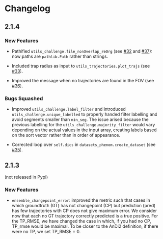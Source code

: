 # Changelog

## 2.1.4

### New Features
- Pathified `utils_challenge.file_nonOverlap_reOrg` (see [#32](https://github.com/AnDiChallenge/andi_datasets/pull/32) and [#37](https://github.com/AnDiChallenge/andi_datasets/pull/37)): now paths are `pathlib.Path` rather than strings.

- Included trap radius as input to `utils_trajectories.plot_trajs` (see [#33](https://github.com/AnDiChallenge/andi_datasets/pull/33)).

- Improved the message when no trajectories are found in the FOV (see [#36](https://github.com/AnDiChallenge/andi_datasets/pull/36)).

### Bugs Squashed

- Improved `utils_challenge.label_filter` and introduced `utils_challenge.unique_labelled` to properly handed filter labelling and avoid segments smaller than `min_seg`. The issue arised because the previous labelling for the `utils_challenge.majority_filter` would vary depending on the actual values in the input array, creating labels based on the sort vector rather than in order of appearance.

- Corrected loop over `self.dics` in `datasets_phenom.create_dataset` (see [#35](https://github.com/AnDiChallenge/andi_datasets/pull/35)).


## 2.1.3
(not released in Pypi)

### New Features
- `ensemble_changepoint_error`: improved the metric such that cases in which groundtruth (GT) has not changepoint (CP) but prediction (pred) has few trajectories with CP does not give maximum error. We consider now that each no GT trajectory correctly predicted is a true positive. For the TP_RMSE, we have changed the case in which, if you had no CP, TP_rmse would be maximal. To be closer to the AnDi2 definition, if there were no TP, we set TP_RMSE = 0. 